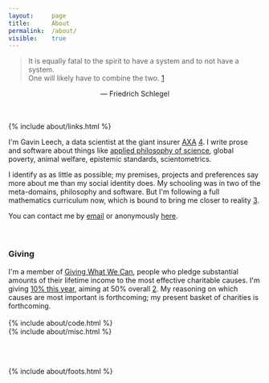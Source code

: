 ```yaml
---
layout: 	page
title: 		About
permalink:	/about/
visible:	true
---
```



> It is equally fatal to the spirit to have a system and to not have a system. <br>One will likely have to combine the two. <a href="#fn:1" id="fnref:1">1</a>

<div align="center">— Friedrich Schlegel</div><br /><br />


{%	include about/links.html	%}


I'm Gavin Leech, a data scientist at the giant insurer [AXA][Axa] <a href="#fn:4" id="fnref:4">4</a>. I write prose and software about things like <a href="{{stat}}">applied philosophy of science</a>, global poverty, animal welfare, epistemic standards, scientometrics. 

I identify as as little as possible; my premises, projects and preferences say more about me than my social identity does. My schooling was in two of the meta-domains, philosophy and software. But I'm following a full mathematics curriculum now, which is bound to bring me closer to reality <a href="#fn:3" id="fnref:3">3</a>.

You can contact me by <a href="mailto:{{ site.email }}">email</a> or anonymously [here][Form].<br><br><br>




<!-- <div class="accordion">
	<h3>Good arguments</h3>
	<div>
		{%		include about/arguments.html		%}
	</div>
</div>
 -->
<div class="accordion">
<h3>Giving</h3>
	<div>
		I'm a member of <a href="{{GWWC}}">Giving What We Can</a>, people who pledge substantial amounts of their lifetime income to the most effective charitable causes. I'm giving <a href="{{MyGiving}}">10% this year</a>, aiming at 50% overall <a href="#fn:2" id="fnref:2">2</a>. My reasoning on which causes are most important is forthcoming; my present basket of charities is forthcoming.<br><br>
	</div>
</div>

<div class="accordion">
	{%		include about/code.html		%}
</div>

<div class="accordion">
	{%		include about/misc.html		%}
</div>


<br><br>


[Axa]:					https://www.axa.com/en/about-us/emerging-risks
[Schlegel]:				http://www.zeno.org/Literatur/M/Schlegel,+Friedrich/Fragmentensammlungen/Fragmente
[Proj]:					http://gleech.org/projects
[Form]:					https://docs.google.com/forms/d/e/1FAIpQLSf64CLW-qs7ypI3U7ArHWuLn_s7VvoV7Spn7FvbM_B29NG9Dg/viewform?usp=sf_link

[gwern]:				https://twitter.com/gwern
[dsfaq]:				http://gleech.org/data-science
[Parasite]:				http://blogs.sciencemag.org/pipeline/archives/2016/01/22/attack-of-the-research-parasites
[Sciento]:				https://en.wikipedia.org/wiki/Scientometrics
[LongContentIsLong]:	http://www.gwern.net/About#long-content


{%	include about/foots.html	%}